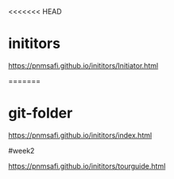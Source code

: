 <<<<<<< HEAD

# inititors


https://pnmsafi.github.io/inititors/Initiator.html

=======

# git-folder

https://pnmsafi.github.io/inititors/index.html

#week2

https://pnmsafi.github.io/inititors/tourguide.html

